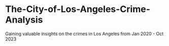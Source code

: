 # The-City-of-Los-Angeles-Crime-Analysis
Gaining valuable insights on the crimes in Los Angeles from Jan 2020 - Oct 2023
